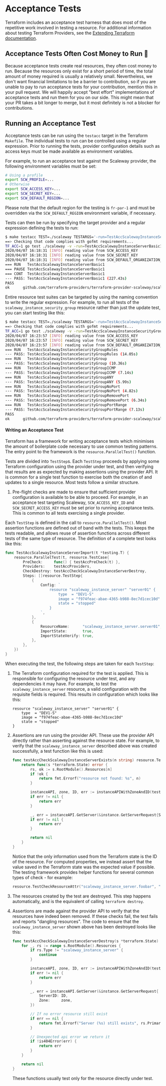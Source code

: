 # Acceptance Tests

Terraform includes an acceptance test harness that does most of the repetitive work involved in testing a resource.
For additional information about testing Terraform Providers, see the [Extending Terraform documentation](https://www.terraform.io/docs/extend/testing/index.html).

## Acceptance Tests Often Cost Money to Run 💸

Because acceptance tests create real resources, they often cost money to run.
Because the resources only exist for a short period of time, the total amount of money required is usually a relatively small.
Nevertheless, we don't want financial limitations to be a barrier to contribution, so if you are unable to pay to run acceptance tests for your contribution, mention this in your pull request.
We will happily accept "best effort" implementations of acceptance tests and run them for you on our side.
This might mean that your PR takes a bit longer to merge, but it most definitely is not a blocker for contributions.

## Running an Acceptance Test

Acceptance tests can be run using the `testacc` target in the Terraform `Makefile`.
The individual tests to run can be controlled using a regular expression.
Prior to running the tests, provider configuration details such as access keys must be made available as environment variables.

For example, to run an acceptance test against the Scaleway provider, the following environment variables must be set:

```sh
# Using a profile
export SCW_PROFILE=...
# Otherwise
export SCW_ACCESS_KEY=...
export SCW_SECRET_KEY=...
export SCW_DEFAULT_REGION=...
```

Please note that the default region for the testing is `fr-par-1` and must be overridden via the `SCW_DEFAULT_REGION` environment variable, if necessary.

Tests can then be run by specifying the target provider and a regular expression defining the tests to run:

```sh
$ make testacc TEST=./scaleway TESTARGS='-run=TestAccScalewayInstanceServerBasic1'
==> Checking that code complies with gofmt requirements...
TF_ACC=1 go test ./scaleway -v -run=TestAccScalewayInstanceServerBasic1 -timeout=120m -parallel=10
2020/04/07 16:18:31 [INFO] reading value from SCW_ACCESS_KEY
2020/04/07 16:18:31 [INFO] reading value from SCW_SECRET_KEY
2020/04/07 16:18:31 [INFO] reading value from SCW_DEFAULT_ORGANIZATION_ID
=== RUN   TestAccScalewayInstanceServerBasic1
=== PAUSE TestAccScalewayInstanceServerBasic1
=== CONT  TestAccScalewayInstanceServerBasic1
--- PASS: TestAccScalewayInstanceServerBasic1 (227.43s)
PASS
ok  	github.com/terraform-providers/terraform-provider-scaleway/scaleway	227.747s

```

Entire resource test suites can be targeted by using the naming convention to write the regular expression.
For example, to run all tests of the `scaleway_instance_security_group` resource rather than just the update test, you can start testing like this:

```sh
$ make testacc TEST=./scaleway TESTARGS='-run=TestAccScalewayInstanceSecurityGroup'
==> Checking that code complies with gofmt requirements...
TF_ACC=1 go test ./scaleway -v -run=TestAccScalewayInstanceSecurityGroup -timeout=120m -parallel=10
2020/04/07 16:23:57 [INFO] reading value from SCW_ACCESS_KEY
2020/04/07 16:23:57 [INFO] reading value from SCW_SECRET_KEY
2020/04/07 16:23:57 [INFO] reading value from SCW_DEFAULT_ORGANIZATION_ID
=== RUN   TestAccScalewayInstanceSecurityGroupRules
--- PASS: TestAccScalewayInstanceSecurityGroupRules (14.05s)
=== RUN   TestAccScalewayInstanceSecurityGroup
--- PASS: TestAccScalewayInstanceSecurityGroup (10.36s)
=== RUN   TestAccScalewayInstanceSecurityGroupICMP
--- PASS: TestAccScalewayInstanceSecurityGroupICMP (7.14s)
=== RUN   TestAccScalewayInstanceSecurityGroupANY
--- PASS: TestAccScalewayInstanceSecurityGroupANY (5.99s)
=== RUN   TestAccScalewayInstanceSecurityGroupNoPort
--- PASS: TestAccScalewayInstanceSecurityGroupNoPort (4.82s)
=== RUN   TestAccScalewayInstanceSecurityGroupRemovePort
--- PASS: TestAccScalewayInstanceSecurityGroupRemovePort (6.34s)
=== RUN   TestAccScalewayInstanceSecurityGroupPortRange
--- PASS: TestAccScalewayInstanceSecurityGroupPortRange (7.13s)
PASS
ok  	github.com/terraform-providers/terraform-provider-scaleway/scaleway	56.210s
```

#### Writing an Acceptance Test

Terraform has a framework for writing acceptance tests which minimises the amount of boilerplate code necessary to use common testing patterns.
The entry point to the framework is the `resource.ParallelTest()` function.

Tests are divided into `TestStep`s.
Each `TestStep` proceeds by applying some Terraform configuration using the provider under test, and then verifying that results are as expected by making assertions using the provider API.
It is common for a single test function to exercise both the creation of and updates to a single resource.
Most tests follow a similar structure.

1. Pre-flight checks are made to ensure that sufficient provider configuration is available to be able to proceed.
   For example, in an acceptance test targeting Scaleway, `SCW_ACCESS_KEY_ID` and `SCW_SECRET_ACCESS_KEY` must be set prior to running acceptance tests.
   This is common to all tests exercising a single provider.

Each `TestStep` is defined in the call to `resource.ParallelTest()`.
Most assertion functions are defined out of band with the tests.
This keeps the tests readable, and allows reuse of assertion functions across different tests of the same type of resource.
The definition of a complete test looks like this:

```go
func TestAccScalewayInstanceServerImport(t *testing.T) {
	resource.ParallelTest(t, resource.TestCase{
		PreCheck:     func() { testAccPreCheck(t) },
		Providers:    testAccProviders,
		CheckDestroy: testAccCheckScalewayInstanceServerDestroy,
		Steps: []resource.TestStep{
			{
				Config: `
					resource "scaleway_instance_server" "server01" {
						type  = "DEV1-S"
						image = "f974feac-abae-4365-b988-8ec7d1cec10d"
						state = "stopped"
					}
				`,
			},
			{
				ResourceName:      "scaleway_instance_server.server01",
				ImportState:       true,
				ImportStateVerify: true,
			},
		},
	})
}
```

When executing the test, the following steps are taken for each `TestStep`:

1. The Terraform configuration required for the test is applied.
   This is responsible for configuring the resource under test, and any dependencies it may have.
   For example, to test the `scaleway_instance_server` resource, a valid configuration with the requisite fields is required.
   This results in configuration which looks like this:

    ```hcl
    resource "scaleway_instance_server" "server01" {
        type  = "DEV1-S"
        image = "f974feac-abae-4365-b988-8ec7d1cec10d"
        state = "stopped"
    }
    ```

1. Assertions are run using the provider API.
   These use the provider API directly rather than asserting against the resource state.
   For example, to verify that the `scaleway_instance_server` described above was created successfully, a test function like this is used:

    ```go
    func testAccCheckScalewayInstanceServerExists(n string) resource.TestCheckFunc {
    	return func(s *terraform.State) error {
    		rs, ok := s.RootModule().Resources[n]
    		if !ok {
    			return fmt.Errorf("resource not found: %s", n)
    		}
    
    		instanceAPI, zone, ID, err := instanceAPIWithZoneAndID(testAccProvider.Meta(), rs.Primary.ID)
    		if err != nil {
    			return err
    		}
    
    		_, err = instanceAPI.GetServer(&instance.GetServerRequest{ServerID: ID, Zone: zone})
    		if err != nil {
    			return err
    		}
    
    		return nil
    	}
    }
    ```

   Notice that the only information used from the Terraform state is the ID of the resource.
   For computed properties, we instead assert that the value saved in the Terraform state was the expected value if possible.
   The testing framework provides helper functions for several common types of check - for example:

    ```go
    resource.TestCheckResourceAttr("scaleway_instance_server.foobar", "server_name", testAccScalewayInstanceServerName(rInt)),
    ```

1. The resources created by the test are destroyed.
   This step happens automatically, and is the equivalent of calling `terraform destroy`.

1. Assertions are made against the provider API to verify that the resources have indeed been removed.
   If these checks fail, the test fails and reports "dangling resources".
   The code to ensure that the `scaleway_instance_server` shown above has been destroyed looks like this:

    ```go
    func testAccCheckScalewayInstanceServerDestroy(s *terraform.State) error {
        for _, rs := range s.RootModule().Resources {
            if rs.Type != "scaleway_instance_server" {
                continue
            }
    
            instanceAPI, zone, ID, err := instanceAPIWithZoneAndID(testAccProvider.Meta(), rs.Primary.ID)
            if err != nil {
                return err
            }
    
            _, err = instanceAPI.GetServer(&instance.GetServerRequest{
                ServerID: ID,
                Zone:     zone,
            })
    
            // If no error resource still exist
            if err == nil {
                return fmt.Errorf("Server (%s) still exists", rs.Primary.ID)
            }
    
            // Unexpected api error we return it
            if !is404Error(err) {
                return err
            }
        }
    
        return nil
    }
    ```

   These functions usually test only for the resource directly under test.
